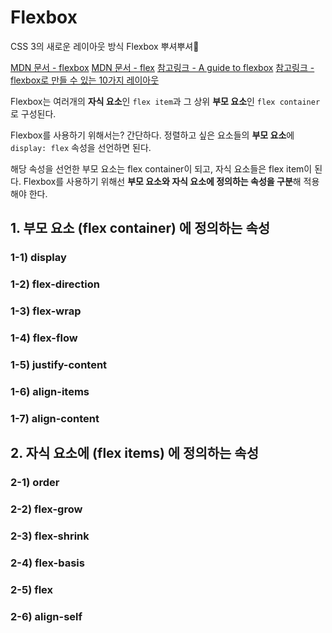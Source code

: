 # Flexbox

CSS 3의 새로운 레이아웃 방식 Flexbox 뿌셔뿌셔👊

[MDN 문서 - flexbox](https://developer.mozilla.org/en-US/docs/Web/CSS/CSS_Flexible_Box_Layout/Basic_Concepts_of_Flexbox)
[MDN 문서 - flex](https://developer.mozilla.org/en-US/docs/Web/CSS/flex)
[참고링크 - A guide to flexbox](https://css-tricks.com/snippets/css/a-guide-to-flexbox/)
[참고링크 - flexbox로 만들 수 있는 10가지 레이아웃](https://d2.naver.com/helloworld/8540176)

Flexbox는 여러개의 **자식 요소**인 `flex item`과 그 상위 **부모 요소**인 `flex container`로 구성된다.

Flexbox를 사용하기 위해서는?
간단하다. 정렬하고 싶은 요소들의 **부모 요소**에 `display: flex` 속성을 선언하면 된다. 

해당 속성을 선언한 부모 요소는 flex container이 되고, 자식 요소들은 flex item이 된다. Flexbox를 사용하기 위해선 **부모 요소와 자식 요소에 정의하는 속성을 구분**해 적용해야 한다.



## 1. 부모 요소 (flex container) 에 정의하는 속성 

### 1-1) display



### 1-2) flex-direction



### 1-3) flex-wrap



### 1-4) flex-flow



### 1-5) justify-content



### 1-6) align-items



### 1-7) align-content




## 2. 자식 요소에 (flex items) 에 정의하는 속성

### 2-1) order



### 2-2) flex-grow



### 2-3) flex-shrink



### 2-4) flex-basis



### 2-5) flex



### 2-6) align-self



